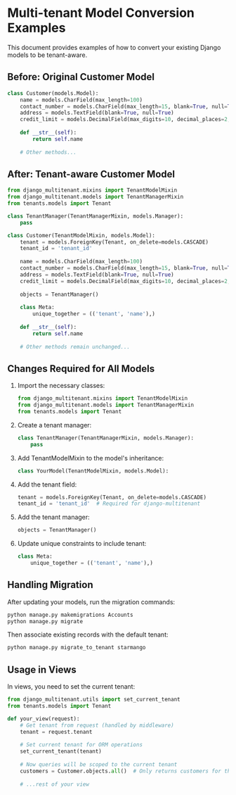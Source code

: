 # Multi-tenant Model Conversion Examples

This document provides examples of how to convert your existing Django models to be tenant-aware.

## Before: Original Customer Model

```python
class Customer(models.Model):
    name = models.CharField(max_length=100)
    contact_number = models.CharField(max_length=15, blank=True, null=True)
    address = models.TextField(blank=True, null=True)
    credit_limit = models.DecimalField(max_digits=10, decimal_places=2, default=0)
    
    def __str__(self):
        return self.name
        
    # Other methods...
```

## After: Tenant-aware Customer Model

```python
from django_multitenant.mixins import TenantModelMixin
from django_multitenant.models import TenantManagerMixin
from tenants.models import Tenant

class TenantManager(TenantManagerMixin, models.Manager):
    pass

class Customer(TenantModelMixin, models.Model):
    tenant = models.ForeignKey(Tenant, on_delete=models.CASCADE)
    tenant_id = 'tenant_id'
    
    name = models.CharField(max_length=100)
    contact_number = models.CharField(max_length=15, blank=True, null=True)
    address = models.TextField(blank=True, null=True)
    credit_limit = models.DecimalField(max_digits=10, decimal_places=2, default=0)
    
    objects = TenantManager()
    
    class Meta:
        unique_together = (('tenant', 'name'),)
    
    def __str__(self):
        return self.name
        
    # Other methods remain unchanged...
```

## Changes Required for All Models

1. Import the necessary classes:
   ```python
   from django_multitenant.mixins import TenantModelMixin
   from django_multitenant.models import TenantManagerMixin
   from tenants.models import Tenant
   ```

2. Create a tenant manager:
   ```python
   class TenantManager(TenantManagerMixin, models.Manager):
       pass
   ```

3. Add TenantModelMixin to the model's inheritance:
   ```python
   class YourModel(TenantModelMixin, models.Model):
   ```

4. Add the tenant field:
   ```python
   tenant = models.ForeignKey(Tenant, on_delete=models.CASCADE)
   tenant_id = 'tenant_id'  # Required for django-multitenant
   ```

5. Add the tenant manager:
   ```python
   objects = TenantManager()
   ```

6. Update unique constraints to include tenant:
   ```python
   class Meta:
       unique_together = (('tenant', 'name'),)
   ```

## Handling Migration

After updating your models, run the migration commands:

```bash
python manage.py makemigrations Accounts
python manage.py migrate
```

Then associate existing records with the default tenant:

```bash
python manage.py migrate_to_tenant starmango
```

## Usage in Views

In views, you need to set the current tenant:

```python
from django_multitenant.utils import set_current_tenant
from tenants.models import Tenant

def your_view(request):
    # Get tenant from request (handled by middleware)
    tenant = request.tenant
    
    # Set current tenant for ORM operations
    set_current_tenant(tenant)
    
    # Now queries will be scoped to the current tenant
    customers = Customer.objects.all()  # Only returns customers for the current tenant
    
    # ...rest of your view
``` 